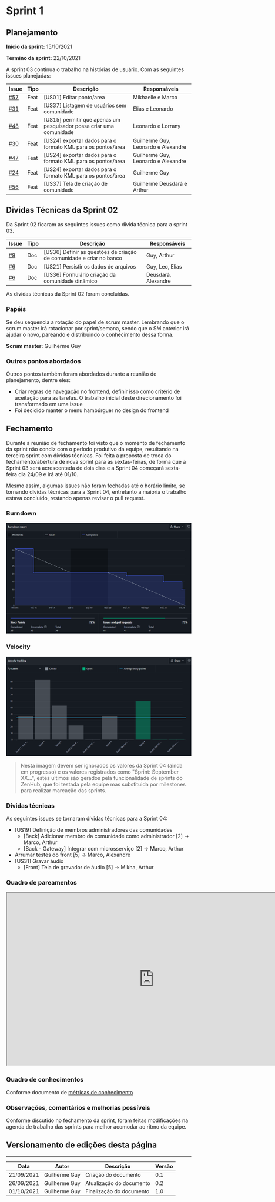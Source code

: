 # Sprint 1

## Planejamento

__Início da sprint:__ 15/10/2021

__Término da sprint:__ 22/10/2021

A sprint 03 continua o trabalho na histórias de usuário. Com as seguintes issues planejadas:

| Issue | Tipo | Descrição | Responsáveis |
| --- | --- | --- | ---|
| [#57](https://github.com/fga-eps-mds/2021.1-Cartografia-social-front/issues/57) | Feat | [US01] Editar ponto/area | Mikhaelle e Marco |
| [#31](https://github.com/fga-eps-mds/2021.1-Cartografia-social-api-comunidades/issues/31) | Feat | [US37] Listagem de usuários sem comunidade | Elias e Leonardo |
| [#48](https://github.com/fga-eps-mds/2021.1-Cartografia-social-api-gateway/issues/48) | Feat | [US15] permitir que apenas um pesquisador possa criar uma comunidade | Leonardo e Lorrany |
| [#30](https://github.com/fga-eps-mds/2021.1-Cartografia-social-api-comunidades/issues/30) | Feat | [US24] exportar dados para o formato KML para os pontos/área | Guilherme Guy, Leonardo e Alexandre |
| [#47](https://github.com/fga-eps-mds/2021.1-Cartografia-social-api-gateway/issues/47) | Feat | [US24] exportar dados para o formato KML para os pontos/área | Guilherme Guy, Leonardo e Alexandre |
| [#24](https://github.com/fga-eps-mds/2021.1-Cartografia-social-api-mapas/issues/24) | Feat | [US24] exportar dados para o formato KML para os pontos/área | Guilherme Guy |
| [#56](https://github.com/fga-eps-mds/2021.1-Cartografia-social-front/issues/56) | Feat | [US37] Tela de criação de comunidade | Guilherme Deusdará e Arthur |




## Dividas Técnicas da Sprint 02

Da Sprint 02 ficaram as seguintes issues como divida técnica para a sprint 03.

| Issue                                                                                   | Tipo | Descrição                                                            | Responsáveis        |
| --------------------------------------------------------------------------------------- | ---- | -------------------------------------------------------------------- | ------------------- |
| [#9](https://github.com/fga-eps-mds/2021.1-Cartografia-social-api-comunidades/issues/9) | Doc  | [US36] Definir as questões de criação de comunidade e criar no banco | Guy, Arthur         |
| [#6](https://github.com/fga-eps-mds/2021.1-Cartografia-social-api-midia/issues/6)       | Doc  | [US21] Persistir os dados de arquivos                                | Guy, Leo, Elias     |
| [#6](https://github.com/fga-eps-mds/2021.1-Cartografia-social-api-midia/issues/6)       | Doc  | [US36] Formulário criação da comunidade dinâmico                     | Deusdará, Alexandre |

As dividas técnicas da Sprint 02 foram concluídas.


### Papéis

Se deu sequencia a rotação do papel de scrum master. Lembrando que o scrum master irá rotacionar por sprint/semana, sendo que o SM anterior irá ajudar o novo, pareando e distribuindo o conhecimento dessa forma.

__Scrum master:__ Guilherme Guy

### Outros pontos abordados

Outros pontos também foram abordados durante a reunião de planejamento, dentre eles:

- Criar regras de navegação no frontend, definir isso como critério de aceitação para as tarefas. O trabalho inicial deste direcionamento foi transformado em uma issue
- Foi decidido manter o menu hambúrguer no design do frontend

## Fechamento

Durante a reunião de fechamento foi visto que o momento de fechamento da sprint não condiz com o período produtivo da equipe, resultando na terceira sprint com dívidas técnicas. Foi feita a proposta de troca do fechamento/abertura de nova sprint para as sextas-feiras, de forma que a Sprint 03 será acrescentada de dois dias e a Sprint 04 começará sexta-feira dia 24/09 e irá até 01/10.

Mesmo assim, algumas issues não foram fechadas até o horário limite, se tornando dívidas técnicas para a Sprint 04, entretanto a maioria o trabalho estava concluído, restando apenas revisar o pull request.

### Burndown

![](../assets/sprints/sprint_03_burndown.png)


### Velocity

![](../assets/sprints/sprint_03_velocity.png)

> Nesta imagem devem ser ignorados os valores da Sprint 04 (ainda em progresso) e os valores registrados como "Sprint: September XX...", estes ultimos são gerados pela funcionalidade de sprints do ZenHub, que foi testada pela equipe mas substituida por milestones para realizar marcação das sprints.

### Dívidas técnicas

As seguintes issues se tornaram dívidas técnicas para a Sprint 04:
- [US19] Definição de membros administradores das comunidades
  * [Back] Adicionar membro da comunidade como administrador [2] -> Marco, Arthur
  * [Back - Gateway] Integrar com microsserviço [2] -> Marco, Arthur
- Arrumar testes do front [5] -> Marco, Alexandre
- [US31] Gravar áudio
  * [Front] Tela de gravador de áudio [5] -> Mikha, Arthur

### Quadro de pareamentos

<iframe width="800" height="470" src="https://docs.google.com/spreadsheets/d/e/2PACX-1vTLHE3O8zIRwIz41POb4DXlbyhoVHY9R9vC0wSL-60NMeFVH0Fk0wqUV2v8AgRGTokYaZmwunInbF3m/pubhtml?gid=816613624&amp;single=true&amp;widget=true&amp;headers=false"></iframe>

### Quadro de conhecimentos

Conforme documento de [métricas de conhecimento](./metricas/quadro-de-conhecimentos)

### Observações, comentários e melhorias possíveis

Conforme discutido no fechamento da sprint, foram feitas modificações na agenda de trabalho das sprints para melhor acomodar ao ritmo da equipe.

## Versionamento de edições desta página
---

| Data       | Autor         | Descrição                | Versão |
| ---------- | ------------- | ------------------------ | ------ |
| 21/09/2021 | Guilherme Guy | Criação do documento     | 0.1    |
| 26/09/2021 | Guilherme Guy | Atualização do documento | 0.2    |
| 01/10/2021 | Guilherme Guy | Finalização do documento | 1.0    |